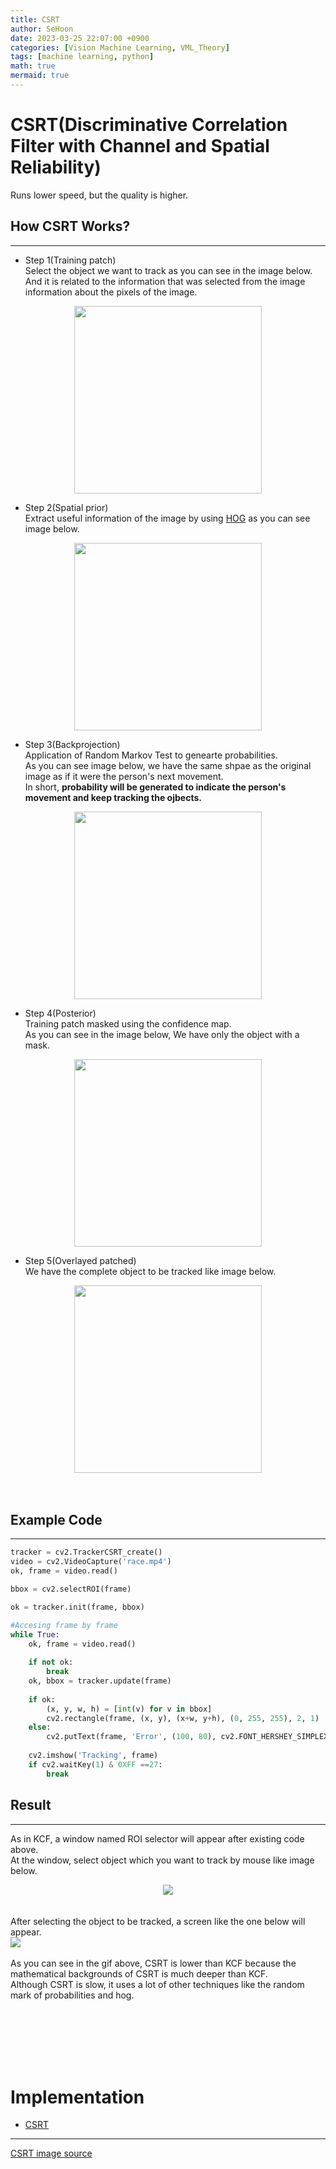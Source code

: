 ```yaml
---
title: CSRT
author: SeHoon
date: 2023-03-25 22:07:00 +0900
categories: [Vision Machine Learning, VML_Theory]
tags: [machine learning, python]
math: true
mermaid: true
---
```


# CSRT(Discriminative Correlation Filter with Channel and Spatial Reliability)
Runs lower speed, but the quality is higher.<br>

## How CSRT Works?
---
+ Step 1(Training patch)<br>
Select the object we want to track as you can see in the image below.<br>
And it is related to the information that was selected from the image information about the pixels of the image.<br>
<center>
<img src="https://user-images.githubusercontent.com/28240052/227718174-1e62ed67-b956-4d85-9004-1077e9b6dc21.png" height=300 width=300><br>
</center>

+ Step 2(Spatial prior)<br>
Extract useful information of the image by using [HOG](https://csh970605.github.io/posts/HOG/) as you can see image below.<br>
<center>
<img src="https://user-images.githubusercontent.com/28240052/227718178-b3e7fb93-d2b7-405c-8562-fa7ea255b79f.png" height=300 width=300><br>
</center>

+ Step 3(Backprojection)<br>
Application of Random Markov Test to genearte probabilities.<br>
As you can see image below, we have the same shpae as the original image as if it were the person's next movement.<br>
In short, **probability will be generated to indicate the person's movement and keep tracking the ojbects.**<br>
<center>
<img src="https://user-images.githubusercontent.com/28240052/227718181-50a4ec82-ff28-42de-b14d-8bec7e0cfcfe.png" height=300 width=300><br>
</center>

+ Step 4(Posterior)<br>
Training patch masked using the confidence map.<br>
As you can see in the image below, We have only the object with a mask.<br>

<center>
<img src="https://user-images.githubusercontent.com/28240052/227718187-c410b0c1-6777-42e3-af4e-2933b02b8aa5.png" height=300 width=300><br>
</center>

+ Step 5(Overlayed patched)<br>
We have the complete object to be tracked like image below.<br>

<center>
<img src="https://user-images.githubusercontent.com/28240052/227718193-c7b87186-37bf-49cf-911a-4b36e3fcf938.png" height=300 width=300><br>
</center><br><br>

## Example Code<br>
---

```py
tracker = cv2.TrackerCSRT_create()
video = cv2.VideoCapture('race.mp4')
ok, frame = video.read()

bbox = cv2.selectROI(frame)

ok = tracker.init(frame, bbox)

#Accesing frame by frame
while True:
    ok, frame = video.read()
    
    if not ok:
        break
    ok, bbox = tracker.update(frame)
    
    if ok:
        (x, y, w, h) = [int(v) for v in bbox]
        cv2.rectangle(frame, (x, y), (x+w, y+h), (0, 255, 255), 2, 1)
    else:
        cv2.putText(frame, 'Error', (100, 80), cv2.FONT_HERSHEY_SIMPLEX, 1, (0, 0, 255), 2)
    
    cv2.imshow('Tracking', frame)
    if cv2.waitKey(1) & 0XFF ==27:
        break
```

## Result<br>
---
As in KCF, a window named ROI selector will appear after existing code above.<br>
At the window, select object which you want to track by mouse like image below.<br>
<center>
<img src="https://user-images.githubusercontent.com/28240052/227764927-4f68a123-3778-473d-844e-f2b16a6c8418.png">
</center><br><br>
After selecting the object to be tracked, a screen like the one below will appear.<br>
<img src="https://drive.google.com/uc?export=view&id=1CHLgnGYrukALeyFfRlMQdX1lT1jbhIGB"><br>
<br>
As you can see in the gif above, CSRT is lower than KCF because the mathematical backgrounds of CSRT is much deeper than KCF.<br>
Although CSRT is slow, it uses a lot of other techniques like the random mark of probabilities and hog.<br><br>


<br><br><br><br>

# Implementation

+ [CSRT](https://github.com/csh970605/Computer-Vision-Masterclass/tree/main/Section%203)


---
[CSRT image source](https://www.arxiv-vanity.com/papers/1611.08461/)
